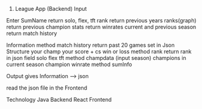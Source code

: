 1. League App (Backend)
Input

Enter SumName 
	return solo, flex, tft rank 
	return previous years ranks(graph)
	return previous champion stats 
	return winrates current and previous season 
	return match history 
	
Information 
	method match history
		return past 20 games set in Json Structure
			your champ
			your score  + cs 
			win or loss
	method rank 
		return rank in json field
			solo
			flex
			tft
	method champdata (input season)
		champions in current season
		champion winrate
	method sumInfo
	
	
	
Output
gives Information --> json 

read the json file in the Frontend 



Technology 
Java Backend
React Frontend